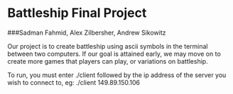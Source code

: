 # Battleship Final Project
###Sadman Fahmid, Alex Zilbersher, Andrew Sikowitz

Our project is to create battleship using ascii symbols in the terminal between two computers. 
If our goal is attained early, we may move on to create more games that players can play, or variations on battleship. 

To run, you must enter ./client followed by the ip address of the server you wish to connect to, eg: ./client 149.89.150.106